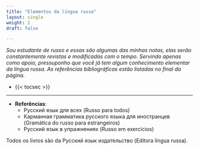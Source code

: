 ```yaml
---
title: "Elementos da língua russa"
layout: single
weight: 2
draft: false

---
```


*Sou estudante de russo e essas são algumas das minhas notas, elas serão constantemente revistas e modificadas com o tempo. Servindo apenas como apoio, pressuponho que você já tem algum conhecimento elementar da língua russa. As referências bibliográficas estão listadas no final da página.*

- {{< tocsec >}}

----

- **Referências**: 
  - Русский язык для всех (Russo para todos)
  - Карманная грамматика русского языка для иностранцев (Gramática do russo para estrangeiros)
  - Русский язык в упражнениях (Russo em exercícios)

Todos os livros são da Русский язык издательство (Editora língua russa).
